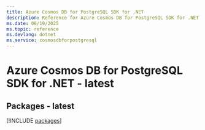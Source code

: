 ```yaml
---
title: Azure Cosmos DB for PostgreSQL SDK for .NET
description: Reference for Azure Cosmos DB for PostgreSQL SDK for .NET
ms.date: 06/19/2025
ms.topic: reference
ms.devlang: dotnet
ms.service: cosmosdbforpostgresql
---
```

# Azure Cosmos DB for PostgreSQL SDK for .NET - latest
## Packages - latest
[!INCLUDE [packages](cosmos-db-for-postgresql-index.md)]